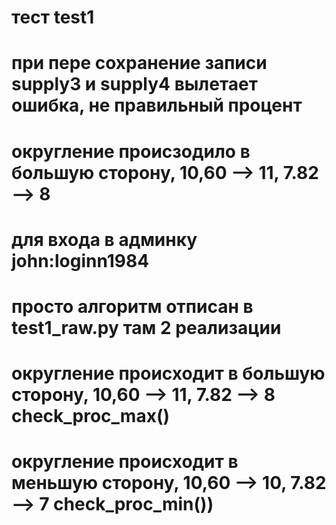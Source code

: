 # тест test1
# при пере сохранение записи supply3 и supply4 вылетает ошибка, не правильный процент
# округление происзодило в большую сторону, 10,60 --> 11, 7.82 --> 8 
# для входа в админку john:loginn1984

# просто алгоритм отписан в test1_raw.py там 2 реализации

# округление происходит в большую сторону, 10,60 --> 11, 7.82 --> 8  check_proc_max()
# округление происходит в меньшую сторону, 10,60 --> 10, 7.82 --> 7  check_proc_min())